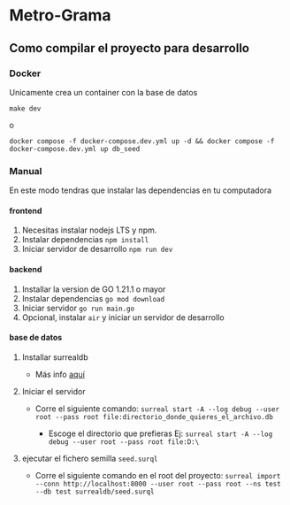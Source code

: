 # Metro-Grama

## Como compilar el proyecto para desarrollo

### Docker

Unicamente crea un container con la base de datos

`make dev`

o

`docker compose -f docker-compose.dev.yml up -d &&
docker compose -f docker-compose.dev.yml up db_seed`

### Manual

En este modo tendras que instalar las dependencias en tu computadora

#### frontend

1. Necesitas instalar nodejs LTS y npm.
2. Instalar dependencias `npm install`
3. Iniciar servidor de desarrollo `npm run dev`

#### backend

1. Installar la version de GO 1.21.1 o mayor
2. Instalar dependencias `go mod download`
3. Iniciar servidor `go run main.go`
4. Opcional, instalar `air` y iniciar un servidor de desarrollo

#### base de datos

1. Installar surrealdb

   - Más info [aquí](https://surrealdb.com/install)

2. Iniciar el servidor

   - Corre el siguiente comando: `surreal start -A --log debug --user root --pass root file:directorio_donde_quieres_el_archivo.db`

     - Escoge el directorio que prefieras Ej: `surreal start -A --log debug --user root --pass root file:D:\`

3. ejecutar el fichero semilla `seed.surql`

   - Corre el siguiente comando en el root del proyecto: `surreal import --conn http://localhost:8000 --user root --pass root --ns test --db test surrealdb/seed.surql`
